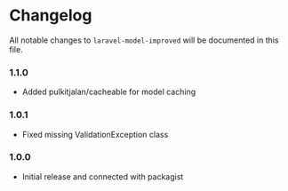 # Changelog

All notable changes to `laravel-model-improved` will be documented in this file.

### 1.1.0
- Added pulkitjalan/cacheable for model caching

### 1.0.1
- Fixed missing ValidationException class

### 1.0.0
- Initial release and connected with packagist
